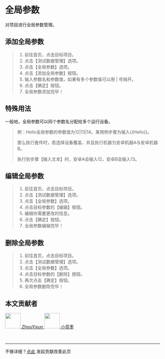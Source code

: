# 全局参数
对项目进行全局参数管理。

## 添加全局参数

> 1. 前往首页，点击目标项目。
> 2. 点击【测试数据管理】选项。
> 3. 点击【全局参数】选项。
> 4. 点击【添加全局参数】按钮。
> 5. 输入参数名和参数值，如果有多个参数值可以用 | 号隔开。
> 6. 点击【确定】按钮。
> 7. 全局参数添加完毕！

## 特殊用法
一般地，全局参数可以同个参数名分配给多个运行设备。

> 例：Hello全局参数的参数值为12|13|14。某用例步骤为输入{{Hello}}。
> 
> 那么执行套件时，若选择设备覆盖，并且执行机器为安卓机器A与安卓机器B。
> 
> 执行到步骤【输入文本】时，安卓A会输入12，安卓B会输入13。

## 编辑全局参数

> 1. 前往首页，点击目标项目。
> 2. 点击【测试数据管理】选项。
> 3. 点击【全局参数】选项。
> 4. 点击目标参数的【编辑】按钮。
> 5. 编辑你需要更改的信息。
> 6. 点击【确定】按钮。
> 7. 全局参数编辑完毕！

## 删除全局参数

> 1. 前往首页，点击目标项目。
> 2. 点击【测试数据管理】选项。
> 3. 点击【全局参数】选项。
> 4. 点击目标参数的【删除】按钮。
> 5. 再次点击【确定】按钮。
> 6. 全局参数删除完毕！

## 本文贡献者
<div class="cont">
<a href="https://github.com/ZhouYixun" target="_blank">
<img src="https://avatars.githubusercontent.com/u/56339314?v=4" width="50"/>
<span>ZhouYixun</span>
</a>
<a href="https://gitee.com/xlanzao" target="_blank">
<img src="https://portrait.gitee.com/uploads/avatars/user/3670/11010724_xlanzao_1653205908.png!avatar100" width="50"/>
<span>小蓝枣</span>
</a>
</div>


&nbsp;
&nbsp;
***
不够详细？[点此](https://github.com/SonicCloudOrg/sonic-offical-website/edit/main/src/markdown/doc/doc-global.md) 发起贡献改善此页